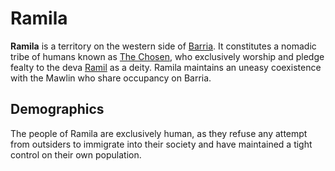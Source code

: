 # Ramila

**Ramila** is a territory on the western side of [Barria](../../mote/esterfell/barria). It constitutes a nomadic tribe of humans known as [The Chosen](the-chosen), who exclusively worship and pledge fealty to the deva [Ramil](../../pantheon/ramil) as a deity. Ramila maintains an uneasy coexistence with the Mawlin who share occupancy on Barria.

## Demographics

The people of Ramila are exclusively human, as they refuse any attempt from outsiders to immigrate into their society and have maintained a tight control on their own population.

